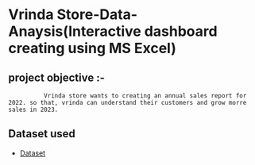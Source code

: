 													
# Vrinda Store-Data-Anaysis(Interactive dashboard creating using MS Excel)													
													
## project objective		:-											
              Vrinda store wants to creating an annual sales report for 2022. so that, vrinda can understand their customers and grow morre sales in 2023.												

## Dataset used
- <a href="https://github.com/Rajnandini-0804/Data-Analysis-Dashboard-/blob/main/Vrinda%20Store%20Data%20Analysis%20(1).xlsx">Dataset</a>
